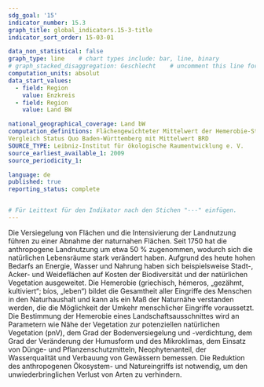 ```yaml
---
sdg_goal: '15'
indicator_number: 15.3
graph_title: global_indicators.15-3-title 
indicator_sort_order: 15-03-01

data_non_statistical: false
graph_type: line    # chart types include: bar, line, binary
# graph_stacked_disaggregation: Geschlecht    # uncomment this line for stacked bars. eplace "Geschlecht" with the field of aggregation.
computation_units: absolut
data_start_values:
  - field: Region
    value: Enzkreis
  - field: Region
    value: Land BW

national_geographical_coverage: Land bW
computation_definitions: Flächengewichteter Mittelwert der Hemerobie-Stufen aller Landnutzungen der Bezugsfläche BW
Vergleich Status Quo Baden-Württemberg mit Mittelwert BRD
SOURCE_TYPE: Leibniz-Institut für ökologische Raumentwicklung e. V.
source_earliest_available_1: 2009
source_periodicity_1:

language: de
published: true
reporting_status: complete


# Für Leittext für den Indikator nach den Stichen "---" einfügen.
---
```


Die Versiegelung von Flächen und die Intensivierung der Landnutzung führen zu einer Abnahme der naturnahen Flächen. Seit 1750 hat die anthropogene Landnutzung um etwa 50 % zugenommen, wodurch sich die natürlichen Lebensräume stark verändert haben. Aufgrund des heute hohen Bedarfs an Energie, Wasser und Nahrung haben sich beispielsweise Stadt-, Acker- und Weideflächen auf Kosten der Biodiversität und der natürlichen Vegetation ausgeweitet. Die Hemerobie (griechisch, hémeros, „gezähmt, kultiviert“; bíos, „leben“) bildet die Gesamtheit aller Eingriffe des Menschen in den Naturhaushalt und kann als ein Maß der Naturnähe verstanden werden, die die Möglichkeit der Umkehr menschlicher Eingriffe voraussetzt. Die Bestimmung der Hemerobie eines Landschaftsausschnittes wird an Parametern wie Nähe der Vegetation zur potenziellen natürlichen Vegetation (pnV), dem Grad der Bodenversiegelung und -verdichtung, dem Grad der Veränderung der Humusform und des Mikroklimas, dem Einsatz von Dünge- und Pflanzenschutzmitteln, Neophytenanteil, der Wasserqualität und Verbauung von Gewässern bemessen. Die Reduktion des anthropogenen Ökosystem- und Natureingriffs ist notwendig, um den unwiederbringlichen Verlust von Arten zu verhindern.